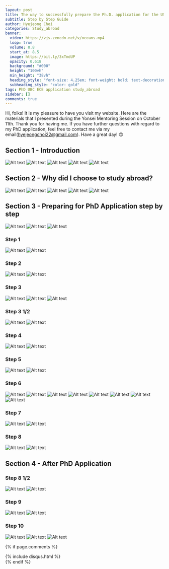 ```yaml
---
layout: post
title: The way to successfully prepare the Ph.D. application for the US&Canada&Europe
subtitle: Step by Step Guide
author: Hyejeong Choi
categories: Study_abroad
banner:
  video: https://vjs.zencdn.net/v/oceans.mp4
  loop: true
  volume: 0.8
  start_at: 8.5
  image: https://bit.ly/3xTmdUP
  opacity: 0.618
  background: "#000"
  height: "100vh"
  min_height: "38vh"
  heading_style: "font-size: 4.25em; font-weight: bold; text-decoration: underline"
  subheading_style: "color: gold"
tags: PhD UBC ECE application study_abroad 
sidebar: []
comments: true
---
```


Hi, folks! It is my pleasure to have you visit my website. Here are the  materials that I presented during the Yonsei Mentoring Session on October 11th. Thank you for having me. If you have further questions with regard to my PhD application, feel free to contact me via my email(hyejeongchoi22@gmail.com). Have a great day! 🙃

## Section 1 - Introduction
![Alt text](/untitled/Slide1.png)
![Alt text](/untitled/Slide2.png)
![Alt text](/untitled/Slide3.png)
![Alt text](/untitled/Slide4.png)
![Alt text](/untitled/Slide5.png)


## Section 2 - Why did I choose to study abroad?
![Alt text](/untitled/Slide6.png)
![Alt text](/untitled/Slide7.png)
![Alt text](/untitled/Slide8.png)
![Alt text](/untitled/Slide9.png)
![Alt text](/untitled/Slide10.png)


## Section 3 - Preparing for PhD Application step by step
![Alt text](/untitled/Slide11.png)
![Alt text](/untitled/Slide12.png)
![Alt text](/untitled/Slide13.png)

### Step 1
![Alt text](/untitled/Slide14.png)
![Alt text](/untitled/Slide15.png)

### Step 2
![Alt text](/untitled/Slide16.png)
![Alt text](/untitled/Slide17.png)

### Step 3
![Alt text](/untitled/Slide18.png)
![Alt text](/untitled/Slide19.png)
![Alt text](/untitled/Slide20.png)

### Step 3 1/2
![Alt text](/untitled/Slide21.png)
![Alt text](/untitled/Slide22.png)

### Step 4
![Alt text](/untitled/Slide23.png)
![Alt text](/untitled/Slide24.png)

### Step 5
![Alt text](/untitled/Slide25.png)
![Alt text](/untitled/Slide26.png)

### Step 6
![Alt text](/untitled/Slide27.png)
![Alt text](/untitled/Slide28.png)
![Alt text](/untitled/Slide29.png)
![Alt text](/untitled/Slide30.png)
![Alt text](/untitled/Slide31.png)
![Alt text](/untitled/Slide32.png)
![Alt text](/untitled/Slide33.png)
![Alt text](/untitled/Slide34.png)

### Step 7
![Alt text](/untitled/Slide35.png)
![Alt text](/untitled/Slide36.png)

### Step 8
![Alt text](/untitled/Slide37.png)
![Alt text](/untitled/Slide38.png)


## Section 4 - After PhD Application 
### Step 8 1/2
![Alt text](/untitled/Slide39.png)
![Alt text](/untitled/Slide41.png)

### Step 9
![Alt text](/untitled/Slide41.png)
![Alt text](/untitled/Slide42.png)


### Step 10
![Alt text](/untitled/Slide43.png)
![Alt text](/untitled/Slide44.png)
![Alt text](/untitled/Slide45.png)




{% if page.comments %}
<div id="post-disqus" class="container">
{% include disqus.html %}
</div>
{% endif %}
